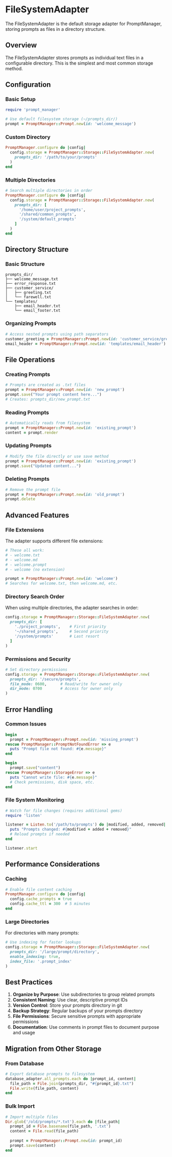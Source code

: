 # FileSystemAdapter

The FileSystemAdapter is the default storage adapter for PromptManager, storing prompts as files in a directory structure.

## Overview

The FileSystemAdapter stores prompts as individual text files in a configurable directory. This is the simplest and most common storage method.

## Configuration

### Basic Setup

```ruby
require 'prompt_manager'

# Use default filesystem storage (~/prompts_dir/)
prompt = PromptManager::Prompt.new(id: 'welcome_message')
```

### Custom Directory

```ruby
PromptManager.configure do |config|
  config.storage = PromptManager::Storage::FileSystemAdapter.new(
    prompts_dir: '/path/to/your/prompts'
  )
end
```

### Multiple Directories

```ruby
# Search multiple directories in order
PromptManager.configure do |config|
  config.storage = PromptManager::Storage::FileSystemAdapter.new(
    prompts_dir: [
      '/home/user/project_prompts',
      '/shared/common_prompts',
      '/system/default_prompts'
    ]
  )
end
```

## Directory Structure

### Basic Structure

```
prompts_dir/
├── welcome_message.txt
├── error_response.txt
├── customer_service/
│   ├── greeting.txt
│   └── farewell.txt
└── templates/
    ├── email_header.txt
    └── email_footer.txt
```

### Organizing Prompts

```ruby
# Access nested prompts using path separators
customer_greeting = PromptManager::Prompt.new(id: 'customer_service/greeting')
email_header = PromptManager::Prompt.new(id: 'templates/email_header')
```

## File Operations

### Creating Prompts

```ruby
# Prompts are created as .txt files
prompt = PromptManager::Prompt.new(id: 'new_prompt')
prompt.save("Your prompt content here...")
# Creates: prompts_dir/new_prompt.txt
```

### Reading Prompts

```ruby
# Automatically reads from filesystem
prompt = PromptManager::Prompt.new(id: 'existing_prompt')
content = prompt.render
```

### Updating Prompts

```ruby
# Modify the file directly or use save method
prompt = PromptManager::Prompt.new(id: 'existing_prompt')
prompt.save("Updated content...")
```

### Deleting Prompts

```ruby
# Remove the prompt file
prompt = PromptManager::Prompt.new(id: 'old_prompt')
prompt.delete
```

## Advanced Features

### File Extensions

The adapter supports different file extensions:

```ruby
# These all work:
# - welcome.txt
# - welcome.md
# - welcome.prompt
# - welcome (no extension)

prompt = PromptManager::Prompt.new(id: 'welcome')
# Searches for welcome.txt, then welcome.md, etc.
```

### Directory Search Order

When using multiple directories, the adapter searches in order:

```ruby
config.storage = PromptManager::Storage::FileSystemAdapter.new(
  prompts_dir: [
    './project_prompts',    # First priority
    '~/shared_prompts',     # Second priority  
    '/system/prompts'       # Last resort
  ]
)
```

### Permissions and Security

```ruby
# Set directory permissions
config.storage = PromptManager::Storage::FileSystemAdapter.new(
  prompts_dir: '/secure/prompts',
  file_mode: 0600,      # Read/write for owner only
  dir_mode: 0700        # Access for owner only
)
```

## Error Handling

### Common Issues

```ruby
begin
  prompt = PromptManager::Prompt.new(id: 'missing_prompt')
rescue PromptManager::PromptNotFoundError => e
  puts "Prompt file not found: #{e.message}"
end

begin
  prompt.save("content")
rescue PromptManager::StorageError => e
  puts "Cannot write file: #{e.message}"
  # Check permissions, disk space, etc.
end
```

### File System Monitoring

```ruby
# Watch for file changes (requires additional gems)
require 'listen'

listener = Listen.to('/path/to/prompts') do |modified, added, removed|
  puts "Prompts changed: #{modified + added + removed}"
  # Reload prompts if needed
end

listener.start
```

## Performance Considerations

### Caching

```ruby
# Enable file content caching
PromptManager.configure do |config|
  config.cache_prompts = true
  config.cache_ttl = 300  # 5 minutes
end
```

### Large Directories

For directories with many prompts:

```ruby
# Use indexing for faster lookups
config.storage = PromptManager::Storage::FileSystemAdapter.new(
  prompts_dir: '/large/prompt/directory',
  enable_indexing: true,
  index_file: '.prompt_index'
)
```

## Best Practices

1. **Organize by Purpose**: Use subdirectories to group related prompts
2. **Consistent Naming**: Use clear, descriptive prompt IDs
3. **Version Control**: Store your prompts directory in git
4. **Backup Strategy**: Regular backups of your prompts directory
5. **File Permissions**: Secure sensitive prompts with appropriate permissions
6. **Documentation**: Use comments in prompt files to document purpose and usage

## Migration from Other Storage

### From Database

```ruby
# Export database prompts to filesystem
database_adapter.all_prompts.each do |prompt_id, content|
  file_path = File.join(prompts_dir, "#{prompt_id}.txt")
  File.write(file_path, content)
end
```

### Bulk Import

```ruby
# Import multiple files
Dir.glob('/old/prompts/*.txt').each do |file_path|
  prompt_id = File.basename(file_path, '.txt')
  content = File.read(file_path)
  
  prompt = PromptManager::Prompt.new(id: prompt_id)
  prompt.save(content)
end
```